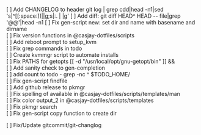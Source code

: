 [ ] Add CHANGELOG to header git log | grep cdd|head -n1|sed 's|^[[:space:]]||g;s|:. | |g'
[ ] Add diff: git diff HEAD^ HEAD -- file|grep '@@'|head -n1
[ ] Fix gen-script new: set dir and name with basename and dirname  
[ ] Fix version functions in @casjay-dotfiles/scripts  
[ ] Add reboot prompt to setup_kvm  
[ ] Fix grep commands in todo  
[ ] Create kvmmgr script to automate installs  
[ ] Fix PATHS for getopts [[ -d "/usr/local/opt/gnu-getopt/bin" ]] &&  
[ ] Add sanity check to gen-completion  
[ ] add count to todo - grep -nc ^ $TODO_HOME/  
[ ] Fix gen-script findfile  
[ ] Add github release to pkmgr  
[ ] Fix spelling of available in @casjay-dotfiles/scripts/templates/man  
[ ] Fix color output_2 in @casjay-dotfiles/scripts/templates  
[ ] Fix pkmgr search  
[ ] Fix gen-script copy function to create dir  

[ ] Fix/Update gitcommit/git-changlog  
